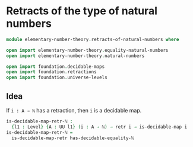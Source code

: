 #  Retracts of the type of natural numbers

```agda
module elementary-number-theory.retracts-of-natural-numbers where

open import elementary-number-theory.equality-natural-numbers
open import elementary-number-theory.natural-numbers

open import foundation.decidable-maps
open import foundation.retractions
open import foundation.universe-levels
```

## Idea

If `i : A → ℕ` has a retraction, then `i` is a decidable map.

```agda
is-decidable-map-retr-ℕ :
  {l1 : Level} {A : UU l1} (i : A → ℕ) → retr i → is-decidable-map i
is-decidable-map-retr-ℕ =
  is-decidable-map-retr has-decidable-equality-ℕ
```
